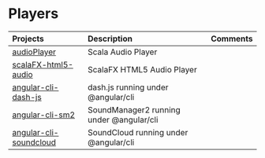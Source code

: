 # Players

|    Projects                                                               | Description                             |  Comments        |
|:--------------------------------------------------------------------------|:----------------------------------------|:-----------------| 
| [audioPlayer](https://github.com/setrar/audioPlayer)                      | Scala Audio Player                      |                  |
| [scalaFX-html5-audio](https://github.com/setrar/scalaFX-html5-audio)      | ScalaFX HTML5 Audio Player              |                  |
| [angular-cli-dash-js](https://github.com/setrar/angular-cli-dash-js)      | dash.js running under @angular/cli      |                  |
| [angular-cli-sm2](https://github.com/setrar/angular-cli-sm2)              | SoundManager2 running under @angular/cli|                  |
| [angular-cli-soundcloud](https://github.com/setrar/angular-cli-soundcloud)| SoundCloud running under @angular/cli   |                  |



